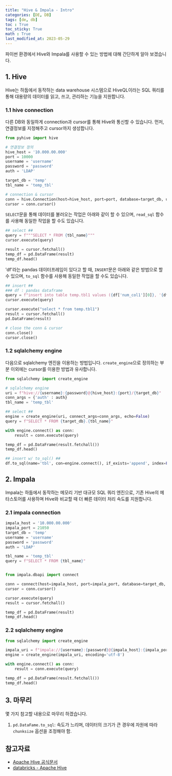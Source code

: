 ```yaml
---
title: "Hive & Impala - Intro"
categories: [DE, DB]
tags: [de, db]
toc : True
toc_sticky: True
math : True
last_modified_at: 2023-05-29
---
```


파이썬 환경에서 Hive와 Impala를 사용할 수 있는 방법에 대해 간단하게 알아 보겠습니다.


## 1. Hive
Hive는 하둡에서 동작하는 data warehouse 시스템으로 HiveQL이라는 SQL 쿼리를 통해 대용량의 데이터를 읽고, 쓰고, 관리하는 기능을 지원합니다. 

### 1.1 hive connection
다른 DB와 동일하게 connection과 cursor를 통해 Hive와 통신할 수 있습니다. 먼저, 연결정보를 지정해주고 cursor까지 생성합니다.
```py
from pyhive import hive

# 연결정보 정의
hive_host = '10.000.00.000'
port = 10000
username = 'username'
password = 'password'
auth = 'LDAP'

target_db = 'temp'
tbl_name = 'temp_tbl'

# connection & cursor
conn = hive.Connection(host=hive_host, port=port, database=target_db, username=username, password=passoword, auth=auth)
cursor = conn.cursor()
```

`SELECT`문을 통해 데이터를 불러오는 작업은 아래와 같이 할 수 있으며, `read_sql` 함수를 사용해 동일한 작업을 할 수도 있습니다.
```py
## select ##
query = f"""SELECT * FROM {tbl_name}"""
cursor.execute(query)

result = cursor.fetchall()
temp_df = pd.DataFrame(result)
temp_df.head()
```

'df'라는 pandas 데이터프레임이 있다고 할 때, `INSERT`문은 아래와 같은 방법으로 할 수 있으며, `to_sql` 함수를 사용해 동일한 작업을 할 수도 있습니다.
```py
## insert ##
### df : pandas dataframe
query = f"insert into table temp.tbl1 values ({df['num_col1'][0]}, '{df['string_col1'][0]}')"
cursor.execute(query)

cursor.execute("select * from temp.tbl1")
result = cursor.fetchall()
pd.DataFrame(result)

# close the conn & cursor 
conn.close()
cursor.close()
```

### 1.2 sqlalchemy engine
다음으로 sqlalchemy 엔진을 이용하는 방법입니다. `create_engine`으로 정의하는 부분 이외에는 cursor를 이용한 방법과 유사합니다. 
```py
from sqlalchemy import create_engine

# sqlalchemy engine
uri = f"hive://{username}:{password}@{hive_host}:{port}/{target_db}"
conn_args = {'auth' : auth}
tbl_name = 'temp_tbl'

## select ## 
engine = create_engine(uri, connect_args=conn_args, echo=False)
query = f"SELECT * FROM {target_db}.{tbl_name}"

with engine.connect() as conn:
    result = conn.execute(query)

temp_df = pd.DataFrame(result.fetchall())
temp_df.head()

## insert w/ to_sql() ##
df.to_sql(name='tbl', con=engine.connect(), if_exists='append', index=False, method='multi', chunksize=25000)
```


## 2. Impala
Impala는 하둡에서 동작하는 메모리 기반 대규모 SQL 쿼리 엔진으로, 기존 Hive의 메타스토어를 사용하며 Hive와 비교할 때 더 빠른 데이터 처리 속도를 지원합니다. 

### 2.1 impala connection
```py
impala_host = '10.000.00.000'
impala_port = 21050
target_db = 'temp'
username = 'username'
password = 'password'
auth = 'LDAP'

tbl_name = 'temp_tbl'
query = f"SELECT * FROM {tbl_name}"


from impala.dbapi import connect

conn = connect(host=impala_host, port=impala_port, database=target_db, user=username, password=password, auth_mechanism=auth)
cursor = conn.cursor()

cursor.execute(query)
result = cursor.fetchall()

temp_df = pd.DataFrame(result)
temp_df.head()

```

### 2.2 sqlalchemy engine
```py
from sqlalchemy import create_engine

impala_uri = f"impala://{username}:{password}@{impala_host}:{impala_port}/{target_db}?auth_mechanism={auth}"
engine = create_engine(impala_uri, encoding='utf-8')

with engine.connect() as conn:
    result = conn.execute(query)

temp_df = pd.DataFrame(result.fetchall())
temp_df.head()
```

## 3. 마무리
몇 가지 참고할 내용으로 마무리 하겠습니다. 

1. `pd.DataFame.to_sql`: 속도가 느리며, 데이터의 크기가 큰 경우에 자원에 따라 `chunksize` 옵션을 조정해야 함.



## 참고자료

- [Apache Hive 공식문서](https://hive.apache.org/)
- [databricks - Apache Hive](https://www.databricks.com/kr/glossary/apache-hive)

